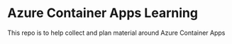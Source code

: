 # Azure Container Apps Learning

This repo is to help collect and plan material around Azure Container Apps